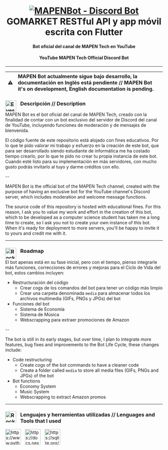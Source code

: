 <h1 align="center">
  <br>
  <a href="https://www.youtube.com/@MAPENTech/videos"><img src="https://user-images.githubusercontent.com/70863031/215304051-109db975-7224-4751-a982-29646b75635f.png" alt="MAPENBot - Discord Bot"></a>
  <br>
  GOMARKET RESTful API y app móvil escrita con Flutter
  <br>
</h1>

<h4 align="center">Bot oficial del canal de MAPEN Tech en YouTube</h4>
<h4 align="center">YouTube MAPEN Tech Official Discord Bot</h4>

---
| ⚠️ | MAPEN Bot actualmente sigue bajo desarrollo, la documentación en Inglés está pendiente // MAPEN Bot it's on development, English documentation is pending. |
| :--------: | :---------------------------------------------------------------------------------------------------------------------------------------------------------------------- |

### <img align="left" alt="Eyes" width="35px" style="padding-right:10px;" src="https://user-images.githubusercontent.com/70863031/214644849-1240d6f2-329f-46a9-8bc4-458d3d215ef8.gif"/> Descripción // Description
MAPEN Bot es el bot oficial del canal de MAPEN Tech, creado con la finalidad de contar con un bot exclusivo del servidor de Discord del canal de YouTube, incluyendo funciones de moderación y de mensajes de bienvenida. 

El código fuente de este repositorio está alojado con fines educativos. Por lo que te pido valorar mi trabajo y esfuerzo en la creación de este bot, que para ser desarrollado siendo estudiante de informática me ha costado tiempo crearlo, por lo que te pido no crear tu propia instancia de este bot. Cuando esté listo para su implementación en más servidores, con mucho gusto podrás invitarlo al tuyo y darme créditos con ello.

--

MAPEN Bot is the official bot of the MAPEN Tech channel, created with the purpose of having an exclusive bot for the YouTube channel's Discord server, which includes moderation and welcome message functions.

The source code of this repository is hosted with educational fines. For this reason, I ask you to value my work and effort in the creation of this bot, which to be developed as a computer science student has taken me a long time to create, so I ask you not to create your own instance of this bot. When it's ready for deployment to more servers, you'll be happy to invite it to yours and credit me with it.

---

### <img align="left" alt="Rocket" width="35px" style="padding-right:10px;" src="https://user-images.githubusercontent.com/70863031/214645675-51ba7ceb-3126-41d0-a8a2-15c713b0404a.gif"/> Roadmap

El bot apenas está en su fase inicial, pero con el tiempo, pienso integrarle más funciones, correcciones de errores y mejoras para el Ciclo de Vida del bot, estos cambios incluyen:

- Restructuración del código
  - Crear cogs de los comandos del bot para tener un código más limpio
  - Crear una carpeta denominada `media` para almacenar todos los archivos multimedia (GIFs, PNGs y JPGs) del bot
- Funciones del bot
  - Sistema de Economía
  - Sistema de Música
  - Webscrapping para extraer promociones de Amazon

--

The bot is still in its early stages, but over time, I plan to integrate more features, bug fixes and improvements to the Bot Life Cycle, these changes include:

- Code restructuring
   - Create cogs of the bot commands to have a cleaner code
   - Create a folder called `media` to store all media files (GIFs, PNGs and JPGs) of the bot
- Bot functions
   - Economy System
   - Music System
   - Webscrapping to extract Amazon promos
  
---
 
### <img align="left" alt="Rocket" width="35px" style="padding-right:10px;" src="https://user-images.githubusercontent.com/70863031/215303334-56d6d712-055a-4704-ab00-2a8d9538e974.gif"/> Lenguajes y herramientas utilizadas // Lenguages and Tools that I used

<img align="left" alt="https://www.python.org/" width="50px" style="padding-right:10px;" src="https://cdn.jsdelivr.net/gh/devicons/devicon/icons/python/python-original.svg"/>
<img align="left" alt="https://docs.nextcord.dev/en/stable/" width="50px" style="padding-right:10px;" src="https://github.com/nextcord/nextcord/blob/master/assets/logo.svg"/>
<img align="left" alt="https://sqlite.org/index.html" width="50px" style="padding-right:10px;" src="https://cdn.jsdelivr.net/gh/devicons/devicon/icons/sqlite/sqlite-original.svg"/>

